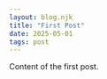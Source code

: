 ```yaml
---
layout: blog.njk
title: "First Post"
date: 2025-05-01
tags: post
---
```


Content of the first post.
